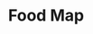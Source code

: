 ---
github_link: 'https://github.com/ADSmith-0/food-map'
live_link: 'https://food-map01.herokuapp.com'
title: 'Food Map'
cover_image: '/images/projects/image2.jpg'
tags: ['React', 'SVG']
status: 'In Progress'
live: 'Yes'
excerpt: 'A web app that would display the most popular spotify artists, as well as recommend artists based on your personal preference'
order: 4
---